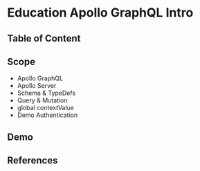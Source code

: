 # Education Apollo GraphQL Intro

## Table of Content

## Scope

- Apollo GraphQL
- Apollo Server
- Schema & TypeDefs
- Query & Mutation
- global contextValue
- Demo Authentication

## Demo

## References
